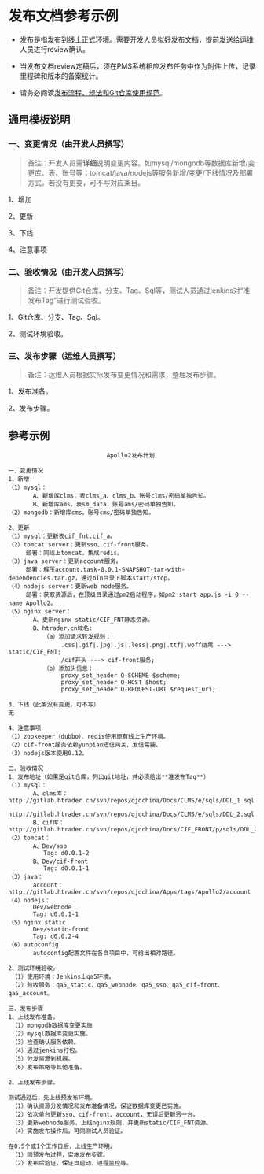 # 发布文档参考示例

* 发布是指发布到线上正式环境。需要开发人员拟好发布文档，提前发送给运维人员进行review确认。

* 当发布文档review定稿后，须在PMS系统相应发布任务中作为附件上传，记录里程碑和版本的备案统计。

* 请务必阅读[发布流程、规法和Git仓库使用规范](http://wiki.htrader.cn/Deploy/DeployRule)。

## 通用模板说明

### 一、变更情况（由开发人员撰写）

> 备注：开发人员需**详细**说明变更内容。如mysql/mongodb等数据库新增/变更库、表、账号等；tomcat/java/nodejs等服务新增/变更/下线情况及部署方式。若没有更变，可不写对应条目。

1、增加

2、更新

3、下线

4、注意事项

### 二、验收情况（由开发人员撰写）

> 备注：开发提供Git仓库、分支、Tag、Sql等，测试人员通过jenkins对“准发布Tag”进行测试验收。

1、Git仓库、分支、Tag、Sql。

2、测试环境验收。

### 三、发布步骤（运维人员撰写）

> 备注：运维人员根据实际发布变更情况和需求，整理发布步骤。

1、发布准备。

2、发布步骤。


## 参考示例

                                Apollo2发布计划

    一、变更情况
    1、新增
    （1）mysql：
           A、新增库clms，表clms_a、clms_b，账号clms/密码单独告知。
           B、新增库ams，表sm_data，账号ams/密码单独告知。
    （2）mongodb：新增库cms，账号cms/密码单独告知。

    2、更新
    （1）mysql：更新表cif_fnt.cif_a。
    （2）tomcat server：更新sso、cif-front服务。
         部署：同线上tomcat，集成redis。
    （3）java server：更新account服务。
         部署：解压account.task-0.0.1-SNAPSHOT-tar-with-dependencies.tar.gz，通过bin目录下脚本start/stop。
    （4）nodejs server：更新web node服务。
         部署：获取资源后，在顶级目录通过pm2启动程序，如pm2 start app.js -i 0 --name Apollo2。
    （5）nginx server：
           A、更新nginx static/CIF_FNT静态资源。
           B、htrader.cn域名:
              （a）添加请求转发规则：
                   .css|.gif|.jpg|.js|.less|.png|.ttf|.woff结尾 ---> static/CIF_FNT;
                   /cif开头 ---> cif-front服务;
              （b）添加头信息：
                   proxy_set_header Q-SCHEME $scheme;
                   proxy_set_header Q-HOST $host;
                   proxy_set_header Q-REQUEST-URI $request_uri;

    3、下线（此条没有变更，可不写）
    无

    4、注意事项
    （1）zookeeper（dubbo）、redis使用原有线上生产环境。
    （2）cif-front服务依赖yunpian短信网关，发信需要。
    （3）nodejs版本使用0.12。

    二、验收情况
    1、发布地址（如果是git仓库，列出git地址，并必须给出**准发布Tag**）
    （1）mysql：
           A、clms库：http://gitlab.htrader.cn/svn/repos/qjdchina/Docs/CLMS/e/sqls/DDL_1.sql
                      http://gitlab.htrader.cn/svn/repos/qjdchina/Docs/CLMS/e/sqls/DDL_2.sql
           B、cif库：http://gitlab.htrader.cn/svn/repos/qjdchina/Docs/CIF_FRONT/p/sqls/DDL_20150929.sql
    （2）tomcat：
           A、Dev/sso
              Tag: d0.0.1-2
           B、Dev/cif-front
              Tag: d0.0.1-1
    （3）java：
           account：http://gitlab.htrader.cn/svn/repos/qjdchina/Apps/tags/Apollo2/account
    （4）nodejs：
           Dev/webnode
           Tag: d0.0.1-1
    （5）nginx static
           Dev/static-front
           Tag: d0.0.2-4
    （6）autoconfig
           autoconfig配置文件在各自项目中，可给出相对路径。

    2、测试环境验收。
     （1）使用环境：Jenkins上qa5环境。
     （2）验收服务：qa5_static、qa5_webnode、qa5_sso、qa5_cif-front、qa5_account。

    三、发布步骤
    1、上线发布准备。
     （1）mongodb数据库变更实施
     （2）mysql数据库变更实施。
     （3）检查确认服务依赖。
     （4）通过jenkins打包。
     （5）分发资源到机器。
     （6）发布策略等其他准备。

    2、上线发布步骤。

    测试通过后，先上线预发布环境。
     （1）确认资源分发情况和发布准备情况，保证数据库变更已实施。
     （2）依次单台更新sso、cif-front、account，无误后更新另一台。
     （3）更新webnode服务，上线nginx规则，并更新static/CIF_FNT资源。
     （4）实施发布操作后，可同测试人员验证。

    在0.5个或1个工作日后，上线生产环境。
     （1）同预发布过程，实施发布步骤。
     （2）发布后验证，保证自启动、进程监控等。
